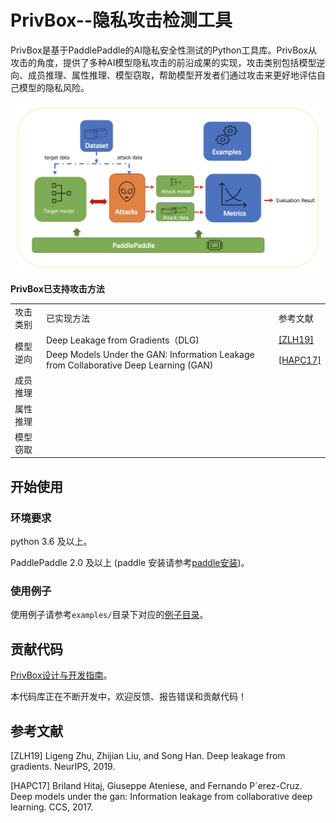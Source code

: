 # PrivBox--隐私攻击检测工具

PrivBox是基于PaddlePaddle的AI隐私安全性测试的Python工具库。PrivBox从攻击的角度，提供了多种AI模型隐私攻击的前沿成果的实现，攻击类别包括模型逆向、成员推理、属性推理、模型窃取，帮助模型开发者们通过攻击来更好地评估自己模型的隐私风险。

<p align="center">
  <img src="docs/images/PrivBox.png?raw=true" width="500" title="PrivBox Framework">
</p>


**PrivBox已支持攻击方法**
<table>
   <tr>
      <td>攻击类别</td>
      <td>已实现方法</td>
      <td>参考文献</td>
   </tr>
   <tr>
      <td rowspan="2">模型逆向</td>
      <td>Deep Leakage from Gradients（DLG)</td>
      <td><a href="https://arxiv.org/pdf/1906.08935.pdf">[ZLH19]</a></td>
   </tr>
   <tr>
      <td>Deep Models Under the GAN: Information Leakage from Collaborative Deep Learning (GAN)</td>
      <td><a href="https://arxiv.org/pdf/1702.07464.pdf">[HAPC17]</a></td>
   </tr>
   <tr>
      <td rowspan="1">成员推理</td>
      <td></td>
      <td></td>
   </tr>
   <tr>
      <td rowspan="1">属性推理</td>
      <td></td>
      <td></td>
   </tr>
   <tr>
      <td rowspan="1">模型窃取</td>
      <td></td>
      <td></td>
   </tr>
</table>


## 开始使用


### 环境要求
python 3.6 及以上。

PaddlePaddle 2.0 及以上 (paddle 安装请参考[paddle安装](https://www.paddlepaddle.org.cn/install/quick))。


### 使用例子

使用例子请参考`examples/`目录下对应的[例子目录](examples/)。


## 贡献代码

[PrivBox设计与开发指南](docs/README_cn.md)。

本代码库正在不断开发中，欢迎反馈、报告错误和贡献代码！


## 参考文献

\[ZLH19\] Ligeng Zhu, Zhijian Liu, and Song Han. Deep leakage from gradients. NeurIPS, 2019.

\[HAPC17\] Briland Hitaj, Giuseppe Ateniese, and Fernando P´erez-Cruz. Deep models under the gan: Information leakage from collaborative deep learning. CCS, 2017.
